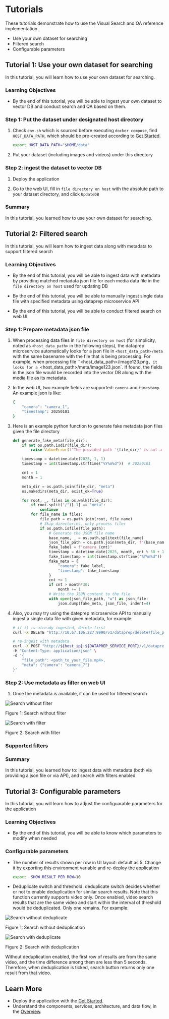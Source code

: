 # Tutorials

These tutorials demonstrate how to use the Visual Search and QA reference implementation.

- Use your own dataset for searching
- Filtered search
- Configurable parameters

## Tutorial 1: Use your own dataset for searching

In this tutorial, you will learn how to use your own dataset for searching.

### Learning Objectives

- By the end of this tutorial, you will be able to ingest your own dataset to vector DB and conduct search and QA based on them.

### Step 1: Put the dataset under designated host directory

1. Check `env.sh` which is sourced before executing `docker compose`, find `HOST_DATA_PATH`, which should be pre-created according to [Get Started](./get-started.md).

   ``` bash
   export HOST_DATA_PATH="$HOME/data"
   ```

2. Put your dataset (including images and videos) under this directory

### Step 2: ingest the dataset to vector DB

1. Deploy the application

2. Go to the web UI, fill in `file directory on host` with the absolute path to your dataset directory, and click `UpdateDB`

### Summary

In this tutorial, you learned how to use your own dataset for searching.

## Tutorial 2: Filtered search

In this tutorial, you will learn how to ingest data along with metadata to support filtered search

### Learning Objectives

- By the end of this tutorial, you will be able to ingest data with metadata by providing matched metadata json file for each media data file in the `file directory on host` used for updating DB
- By the end of this tutorial, you will be able to manually ingest single data file with specified metadata using dataprep microservice API

- By the end of this tutorial, you will be able to conduct filtered search on web UI

### Step 1: Prepare metadata json file

1. When processing data files in `file directory on host` (for simplicity, noted as `<host_data_path>` in the following steps), the dataprep microservice automatically looks for a json file in `<host_data_path>/meta` with the same basename with the file that is being processing. For example, when processing file ``<host_data_path>/image123.png`, it looks for a `<host_data_path>/meta/image123.json`. If found, the fields in the json file would be recorded into the vector DB along with the media file as its metadata.

2. In the web UI, two example fields are supported: `camera` and `timestamp`. An example json is like:

   ```bash
   {
       "camera": "camera_1",
       "timestamp": 20250101
   }
   ```

3. Here is an example python function to generate fake metadata json files given the file directory

   ```python
   def generate_fake_meta(file_dir):
       if not os.path.isdir(file_dir):
           raise ValueError(f"The provided path '{file_dir}' is not a valid directory.")

       timestamp = datetime.date(2025, 1, 1)
       timestamp = int(timestamp.strftime("%Y%m%d"))  # 20250101

       cnt = 1
       month = 1

       meta_dir = os.path.join(file_dir, "meta")
       os.makedirs(meta_dir, exist_ok=True)

       for root, _, files in os.walk(file_dir):
           if root.split("/")[-1] == "meta":
               continue
           for file_name in files:
               file_path = os.path.join(root, file_name)
               # Skip directories, only process files
               if os.path.isfile(file_path):
                   # Generate the JSON file name
                   base_name, _ = os.path.splitext(file_name)
                   json_file_path = os.path.join(meta_dir, f"{base_name}.json")
                   fake_label = f"camera_{cnt}"
                   timestamp = datetime.date(2025, month, cnt % 30 + 1)  # Increment day, reset to 1 if exceeds 30
                   fake_timestamp = int(timestamp.strftime("%Y%m%d"))
                   fake_meta = {
                       "camera": fake_label,
                       "timestamp": fake_timestamp
                   }
                   cnt += 1
                   if cnt > month*30:
                       month += 1
                   # Write the JSON content to the file
                   with open(json_file_path, "w") as json_file:
                       json.dump(fake_meta, json_file, indent=4)
   ```

4. Also, you may try using the dateprep microservice API to manually ingest a single data file with given metadata, for example:

    ```bash
    # if it is already ingested, delete first
    curl -X DELETE "http://10.67.106.227:9990/v1/dataprep/delete?file_path=<path_to_your_file.mp4>"

    # re-ingest with metadata
    curl -X POST "http://${host_ip}:${DATAPREP_SERVICE_PORT}/v1/dataprep/ingest" \
    -H "Content-Type: application/json" \
    -d '{
        "file_path": <path_to_your_file.mp4>,
        "meta": {"camera": "camera_7"}
    }'
    ```

### Step 2: Use metadata as filter on web UI

1. Once the metadata is available, it can be used for filtered search

![Search without filter](./_images/filter_before.png)

Figure 1: Search without filter

![Search with filter](./_images/filter_after.png)

Figure 2: Search with filter

### Supported filters

### Summary

In this tutorial, you learned how to: ingest data with metadata (both via providing a json file or via API), and search with filters enabled

## Tutorial 3: Configurable parameters

In this tutorial, you will learn how to adjust the configuarable parameters for the application

### Learning Objectives

- By the end of this tutorial, you will be able to know which parameters to modify when needed

### Configurable parameters

- The number of results shown per row in UI layout: default as 5. Change it by exporting this environment variable and re-deploy the application

  ```bash
  export  SHOW_RESULT_PER_ROW=10
  ```

- Deduplicate switch and threshold: deduplicate switch decides whether or not to enable deduplication for similar search results. Note that this function currently supports video only. Once enabled, video search results that are the same video and start within the interval of threshold would be deduplicated. Only one remains. For example:

![Search without deduplicate](./_images/deduplicate_before.png)

Figure 1: Search without deduplication

![Search with deduplicate](./_images/deduplicate_after.png)

Figure 2: Search with deduplication

Without deduplication enabled, the first row of results are from the same video, and the time difference among them are less than 5 seconds. Therefore, when deduplication is ticked, search button returns only one result from that video.

## Learn More

- Deploy the application with the [Get Started](./get-started.md).
- Understand the components, services, architecture, and data flow, in
  the [Overview](./Overview.md).
